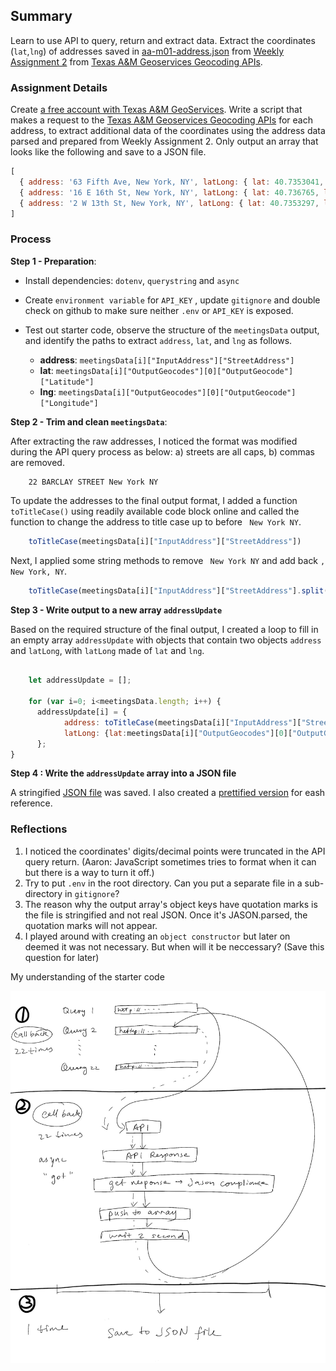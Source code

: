 ## Summary

Learn to use API to query, return and extract data. Extract the coordinates (`lat`,`lng`) of addresses saved in [aa-m01-address.json](https://github.com/meanmodemoda/msdv-data-structures/blob/master/data/aa-m01-address.json) from [Weekly Assignment 2](https://github.com/meanmodemoda/msdv-data-structures/blob/master/week02/week02.js) from [Texas A&M Geoservices Geocoding APIs](http://geoservices.tamu.edu/Services/Geocode/WebService/). 
<br />

### Assignment Details

Create [a free account with Texas A&M GeoServices](https://geoservices.tamu.edu/Signup/). Write a script that makes a request to the [Texas A&M Geoservices Geocoding APIs](http://geoservices.tamu.edu/Services/Geocode/WebService/) for each address, to extract additional data of the coordinates using the address data parsed and prepared from Weekly Assignment 2.
Only output an array that looks like the following and save to a JSON file. 
```js
[ 
  { address: '63 Fifth Ave, New York, NY', latLong: { lat: 40.7353041, lng: -73.99413539999999 } },
  { address: '16 E 16th St, New York, NY', latLong: { lat: 40.736765, lng: -73.9919024 } },
  { address: '2 W 13th St, New York, NY', latLong: { lat: 40.7353297, lng: -73.99447889999999 } } 
]
```

### Process

**Step 1 - Preparation**: 

* Install dependencies: `dotenv`, `querystring` and `async`
* Create `environment variable` for `API_KEY` , update `gitignore` and double check on github to make sure neither `.env` or `API_KEY` is exposed.
* Test out starter code, observe the structure of the `meetingsData` output, and identify the paths to extract `address`, `lat`, and `lng` as follows.

    - **address**:  `meetingsData[i]["InputAddress"]["StreetAddress"]`
    - **lat**: `meetingsData[i]["OutputGeocodes"][0]["OutputGeocode"]["Latitude"]`
    - **lng**: `meetingsData[i]["OutputGeocodes"][0]["OutputGeocode"]["Longitude"]`
    

**Step 2 - Trim and clean `meetingsData`**: 

After extracting the raw addresses, I noticed the format was modified during the API query process as below:  a) streets are all caps, b) commas are removed.
```
    22 BARCLAY STREET New York NY
```

To update the addresses to the final output format, I added a function `toTitleCase()` using readily available code block online and called the function to change the address to title case up to before ` New York NY`.
```js
    toTitleCase(meetingsData[i]["InputAddress"]["StreetAddress"])
```
Next, I applied some string methods to remove ` New York NY` and add back `, New York, NY`.
```js
    toTitleCase(meetingsData[i]["InputAddress"]["StreetAddress"].split(" New York NY")[0]).concat(", New York, NY"),
```

**Step 3 - Write output to a new array `addressUpdate`**

Based on the required structure of the final output, I created a loop to fill in an empty array `addressUpdate` with objects that contain two objects `address` and `latLong`, with `latLong` made of `lat` and `lng`.

```javascript

    let addressUpdate = [];

    for (var i=0; i<meetingsData.length; i++) {
      addressUpdate[i] = {
            address: toTitleCase(meetingsData[i]["InputAddress"]["StreetAddress"].split(" New York NY")[0]).concat(", New York, NY"),
            latLong: {lat:meetingsData[i]["OutputGeocodes"][0]["OutputGeocode"]["Latitude"], lng:meetingsData[i]["OutputGeocodes"][0]["OutputGeocode"]["Longitude"]}
      };
}

```

**Step 4 :  Write the `addressUpdate` array into a JSON file**

A stringified [JSON file](https://github.com/meanmodemoda/msdv-data-structures/blob/master/data/aa-m10-address-coordinates.json) was saved. I also created a [prettified version](https://github.com/meanmodemoda/msdv-data-structures/blob/master/data/jsonprettified.json) for eash reference. 

### Reflections

1. I noticed the coordinates' digits/decimal points were truncated in the API query return. (Aaron: JavaScript sometimes tries to format when it can but there is a way to turn it off.)
2. Try to put `.env` in the root directory. Can you put a separate file in a sub-directory in `gitignore`?
3. The reason why the output array's object keys have quotation marks is the file is stringified and not real JSON. Once it's JASON.parsed, the quotation marks will not appear. 
4. I played around with creating an `object constructor` but later on deemed it was not necessary. But when will it be neccessary? (Save this question for later)

  
My understanding of the starter code

<img src="/images/week03_startercode_diagram.jpg" width="600" alt="starter code diagram">
